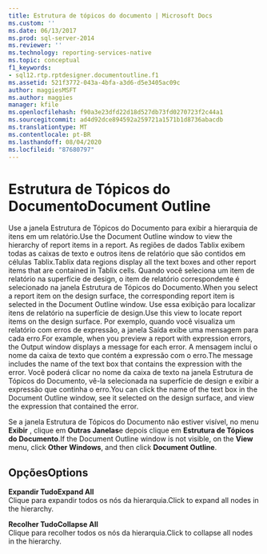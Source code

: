 ```yaml
---
title: Estrutura de tópicos do documento | Microsoft Docs
ms.custom: ''
ms.date: 06/13/2017
ms.prod: sql-server-2014
ms.reviewer: ''
ms.technology: reporting-services-native
ms.topic: conceptual
f1_keywords:
- sql12.rtp.rptdesigner.documentoutline.f1
ms.assetid: 521f3772-043a-4bfa-a3d6-d5e3405ac09c
author: maggiesMSFT
ms.author: maggies
manager: kfile
ms.openlocfilehash: f90a3e23dfd22d18d527db73fd0270723f2c44a1
ms.sourcegitcommit: ad4d92dce894592a259721a1571b1d8736abacdb
ms.translationtype: MT
ms.contentlocale: pt-BR
ms.lasthandoff: 08/04/2020
ms.locfileid: "87680797"
---
```

# <a name="document-outline"></a><span data-ttu-id="fe46a-102">Estrutura de Tópicos do Documento</span><span class="sxs-lookup"><span data-stu-id="fe46a-102">Document Outline</span></span>
  <span data-ttu-id="fe46a-103">Use a janela Estrutura de Tópicos do Documento para exibir a hierarquia de itens em um relatório.</span><span class="sxs-lookup"><span data-stu-id="fe46a-103">Use the Document Outline window to view the hierarchy of report items in a report.</span></span> <span data-ttu-id="fe46a-104">As regiões de dados Tablix exibem todas as caixas de texto e outros itens de relatório que são contidos em células Tablix.</span><span class="sxs-lookup"><span data-stu-id="fe46a-104">Tablix data regions display all the text boxes and other report items that are contained in Tablix cells.</span></span> <span data-ttu-id="fe46a-105">Quando você seleciona um item de relatório na superfície de design, o item de relatório correspondente é selecionado na janela Estrutura de Tópicos do Documento.</span><span class="sxs-lookup"><span data-stu-id="fe46a-105">When you select a report item on the design surface, the corresponding report item is selected in the Document Outline window.</span></span> <span data-ttu-id="fe46a-106">Use essa exibição para localizar itens de relatório na superfície de design.</span><span class="sxs-lookup"><span data-stu-id="fe46a-106">Use this view to locate report items on the design surface.</span></span> <span data-ttu-id="fe46a-107">Por exemplo, quando você visualiza um relatório com erros de expressão, a janela Saída exibe uma mensagem para cada erro.</span><span class="sxs-lookup"><span data-stu-id="fe46a-107">For example, when you preview a report with expression errors, the Output window displays a message for each error.</span></span> <span data-ttu-id="fe46a-108">A mensagem inclui o nome da caixa de texto que contém a expressão com o erro.</span><span class="sxs-lookup"><span data-stu-id="fe46a-108">The message includes the name of the text box that contains the expression with the error.</span></span> <span data-ttu-id="fe46a-109">Você poderá clicar no nome da caixa de texto na janela Estrutura de Tópicos do Documento, vê-la selecionada na superfície de design e exibir a expressão que continha o erro.</span><span class="sxs-lookup"><span data-stu-id="fe46a-109">You can click the name of the text box in the Document Outline window, see it selected on the design surface, and view the expression that contained the error.</span></span>  
  
 <span data-ttu-id="fe46a-110">Se a janela Estrutura de Tópicos do Documento não estiver visível, no menu **Exibir** , clique em **Outras Janelas**e depois clique em **Estrutura de Tópicos do Documento**.</span><span class="sxs-lookup"><span data-stu-id="fe46a-110">If the Document Outline window is not visible, on the **View** menu, click **Other Windows**, and then click **Document Outline**.</span></span>  
  
## <a name="options"></a><span data-ttu-id="fe46a-111">Opções</span><span class="sxs-lookup"><span data-stu-id="fe46a-111">Options</span></span>  
 <span data-ttu-id="fe46a-112">**Expandir Tudo**</span><span class="sxs-lookup"><span data-stu-id="fe46a-112">**Expand All**</span></span>  
 <span data-ttu-id="fe46a-113">Clique para expandir todos os nós da hierarquia.</span><span class="sxs-lookup"><span data-stu-id="fe46a-113">Click to expand all nodes in the hierarchy.</span></span>  
  
 <span data-ttu-id="fe46a-114">**Recolher Tudo**</span><span class="sxs-lookup"><span data-stu-id="fe46a-114">**Collapse All**</span></span>  
 <span data-ttu-id="fe46a-115">Clique para recolher todos os nós da hierarquia.</span><span class="sxs-lookup"><span data-stu-id="fe46a-115">Click to collapse all nodes in the hierarchy.</span></span>  
  
  
